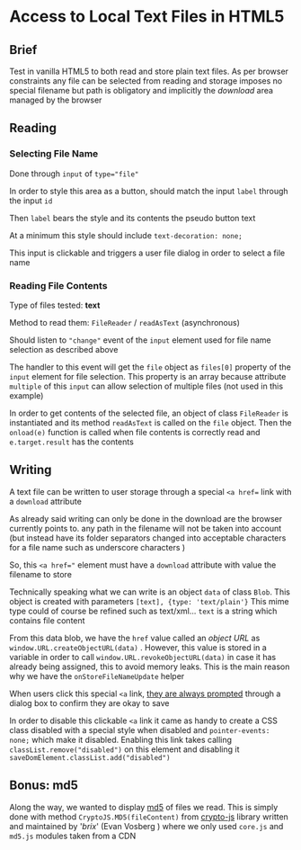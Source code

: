 # Access to Local Text Files in HTML5

## Brief

Test in vanilla HTML5 to both read and store plain text files. As per browser constraints any file can be selected from reading and storage imposes no special filename but path is obligatory and implicitly the *download* area managed by the browser

## Reading

### Selecting File Name

Done through `input` of `type="file"` 

In order to style this area as a button, should match the input `label` through the input `id`

Then `label` bears the style and its contents the pseudo button text

At a minimum this style should include `text-decoration: none;` 

This input is clickable and triggers a user file dialog in order to select a file name

### Reading File Contents

Type of files tested: **text**

Method to read them: `FileReader` / `readAsText` (asynchronous)

Should listen to `"change"` event of the `input` element used for file name selection as described above

The handler to this event will get the `file` object  as `files[0]` property of the `input` element for file selection. This property is an array because attribute `multiple` of this `input` can allow selection of multiple files (not used in this example) 

In order to get contents of the selected file, an object of class `FileReader` is instantiated  and its method `readAsText` is called on the `file` object. Then the `onload(e)` function is called when file contents is correctly read and `e.target.result` has the contents

## Writing

A text file can be written to user storage through a special `<a href=` link with a `download` attribute

As already said writing can only be done in the download are the browser currently points to. any path in the filename will not be taken into account (but instead have its folder separators changed into acceptable characters for a file name such as underscore characters )

So, this `<a href="` element must have a `download` attribute with value the filename to store

Technically speaking what we can write is an object `data` of class `Blob`. This object is created with parameters `[text], {type: 'text/plain'}` This mime type could of course be refined such as text/xml... `text` is a string which contains file content

From this data blob, we have the `href` value called an *object URL* as `window.URL.createObjectURL(data)` . However, this value is stored in a variable in order to call `window.URL.revokeObjectURL(data)`  in case it has already being assigned, this to avoid memory leaks. This is the main reason why we have the `onStoreFileNameUpdate`  helper

When users click this special `<a` link, <u>they are always prompted</u> through a dialog box to confirm they are okay to save

In order to disable this clickable `<a` link it came as handy to create a CSS class disabled with a special style when disabled and `pointer-events: none;`  which make it disabled. Enabling this link takes calling `classList.remove("disabled")` on this element and disabling it `saveDomElement.classList.add("disabled")`

## Bonus: md5

Along the way, we wanted to display [md5](https://en.wikipedia.org/wiki/MD5) of files we read. This is simply done with method `CryptoJS.MD5(fileContent)` from [crypto-js](https://github.com/brix/crypto-js) library written and maintained by '*brix*' (Evan Vosberg ) where we only used `core.js` and `md5.js` modules taken from a CDN